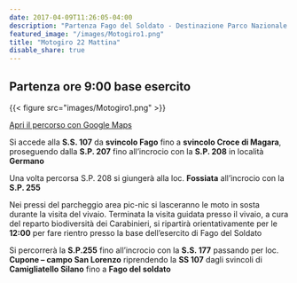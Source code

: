 ```yaml
---
date: 2017-04-09T11:26:05-04:00
description: "Partenza Fago del Soldato - Destinazione Parco Nazionale della Sila vivaio Sbanditi loc. Fossiata."
featured_image: "/images/Motogiro1.png"
title: "Motogiro 22 Mattina"
disable_share: true
---
```

## Partenza ore 9:00 base esercito

{{< figure src="images/Motogiro1.png" >}}

[Apri il percorso con Google Maps](https://goo.gl/maps/rmQvxmGZGHqy28d88)

Si accede alla **S.S. 107** da **svincolo Fago** fino a **svincolo Croce di Magara**, proseguendo dalla **S.P. 207** fino all’incrocio con la **S.P. 208** in località **Germano**

Una volta percorsa S.P. 208 si giungerà 
alla loc. **Fossiata** all’incrocio con la **S.P. 255**

Nei pressi del parcheggio area pic-nic si lasceranno le moto in sosta durante la visita del vivaio.
Terminata la visita guidata presso il vivaio, a cura del reparto biodiversità dei Carabinieri, si ripartirà orientativamente per le **12:00** per fare rientro presso la base dell’esercito di Fago del
Soldato

Si percorrerà la **S.P.255** fino all’incrocio con la **S.S. 177** passando per loc. **Cupone – campo San Lorenzo** riprendendo la **SS 107** dagli svincoli di **Camigliatello Silano** fino a **Fago
del soldato**